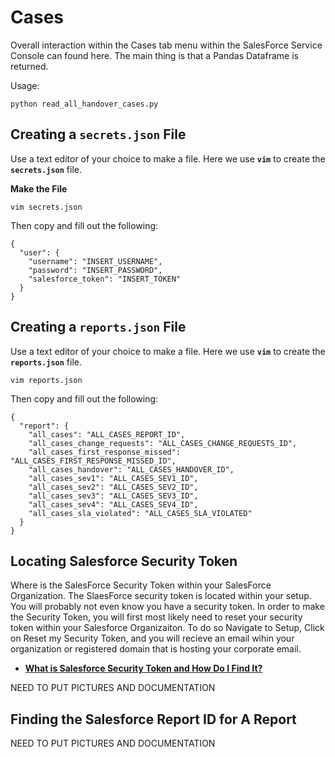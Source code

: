 # Cases
Overall interaction within the Cases tab menu within the SalesForce Service Console can found here. 
The main thing is that a Pandas Dataframe is returned. 

Usage:
```
python read_all_handover_cases.py 
```

## Creating a **`secrets.json`** File
Use a text editor of your choice to make a file. 
Here we use **`vim`** to create the **`secrets.json`** file. 

**Make the File**
```
vim secrets.json
```
Then copy and fill out the following:
```
{
  "user": {
    "username": "INSERT_USERNAME",
    "password": "INSERT_PASSWORD",
    "salesforce_token": "INSERT_TOKEN"
  }
}
```

## Creating a **`reports.json`** File 
Use a text editor of your choice to make a file. 
Here we use **`vim`** to create the **`reports.json`** file. 
```
vim reports.json
```

Then copy and fill out the following:
```
{
  "report": {
    "all_cases": "ALL_CASES_REPORT_ID",
    "all_cases_change_requests": "ALL_CASES_CHANGE_REQUESTS_ID",
    "all_cases_first_response_missed": "ALL_CASES_FIRST_RESPONSE_MISSED_ID",
    "all_cases_handover": "ALL_CASES_HANDOVER_ID",
    "all_cases_sev1": "ALL_CASES_SEV1_ID",
    "all_cases_sev2": "ALL_CASES_SEV2_ID",
    "all_cases_sev3": "ALL_CASES_SEV3_ID",
    "all_cases_sev4": "ALL_CASES_SEV4_ID", 
    "all_cases_sla_violated": "ALL_CASES_SLA_VIOLATED"
  }
}
```

## Locating Salesforce Security Token
Where is the SalesForce Security Token within your SalesForce Organization.
The SlaesForce security token is located within your setup. 
You will probably not even know you have a security token. 
In order to make the Security Token, you will first most likely need to reset your security token within your Salesforce Organizaiton. To do so Navigate to Setup, Click on Reset my Security Token, and you will recieve an email wihin your organization or registered domain that is hosting your corporate email. 

- **[What is Salesforce Security Token and How Do I Find It?](https://www.skyhighnetworks.com/cloud-security-blog/what-is-salesforce-security-token-and-how-do-i-find-it/)**

NEED TO PUT PICTURES AND DOCUMENTATION

## Finding the Salesforce Report ID for A Report 

NEED TO PUT PICTURES AND DOCUMENTATION
